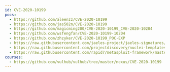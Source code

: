 ```yaml
---
id: CVE-2020-10199
pocs:
  - https://github.com/aleenzz/CVE-2020-10199
  - https://github.com/jas502n/CVE-2020-10199
  - https://github.com/magicming200/CVE-2020-10199_CVE-2020-10204
  - https://github.com/wsfengfan/CVE-2020-10199-10204
  - https://github.com/zhzyker/CVE-2020-10199_POC-EXP
  - https://raw.githubusercontent.com/jaeles-project/jaeles-signatures/master/cves/nexus-repository-manager-rce-cve-2020-10199.yaml
  - https://raw.githubusercontent.com/projectdiscovery/nuclei-templates/master/cves/2020/CVE-2020-10199.yaml
  - https://raw.githubusercontent.com/rapid7/metasploit-framework/master/modules/exploits/linux/http/nexus_repo_manager_el_injection.rb
courses:
  - https://github.com/vulhub/vulhub/tree/master/nexus/CVE-2020-10199
---
```

